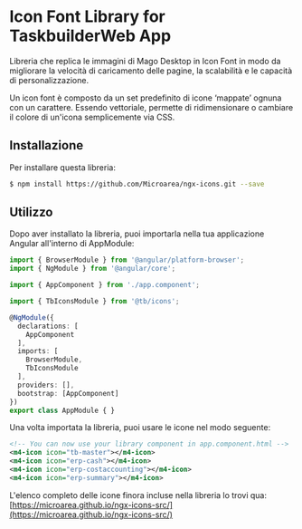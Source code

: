 # Icon Font Library for TaskbuilderWeb App

Libreria che replica le immagini di Mago Desktop in Icon Font in modo da migliorare la velocità di caricamento delle pagine, la scalabilità e le capacità di personalizzazione.

Un icon font è composto da un set predefinito di icone ‘mappate’ ognuna con un carattere. Essendo vettoriale, permette di ridimensionare o cambiare il colore di un'icona semplicemente via CSS.

## Installazione

Per installare questa libreria:

```bash
$ npm install https://github.com/Microarea/ngx-icons.git --save
```

## Utilizzo

Dopo aver installato la libreria, puoi importarla nella tua applicazione Angular all'interno di AppModule:

```typescript
import { BrowserModule } from '@angular/platform-browser';
import { NgModule } from '@angular/core';

import { AppComponent } from './app.component';

import { TbIconsModule } from '@tb/icons';

@NgModule({
  declarations: [
    AppComponent
  ],
  imports: [
    BrowserModule,
    TbIconsModule
  ],
  providers: [],
  bootstrap: [AppComponent]
})
export class AppModule { }
```

Una volta importata la libreria, puoi usare le icone nel modo seguente:

```xml
<!-- You can now use your library component in app.component.html -->
<m4-icon icon="tb-master"></m4-icon>
<m4-icon icon="erp-cash"></m4-icon>
<m4-icon icon="erp-costaccounting"></m4-icon>
<m4-icon icon="erp-summary"></m4-icon>
```

L'elenco completo delle icone finora incluse nella libreria lo trovi qua: [https://microarea.github.io/ngx-icons-src/](https://microarea.github.io/ngx-icons-src/)
